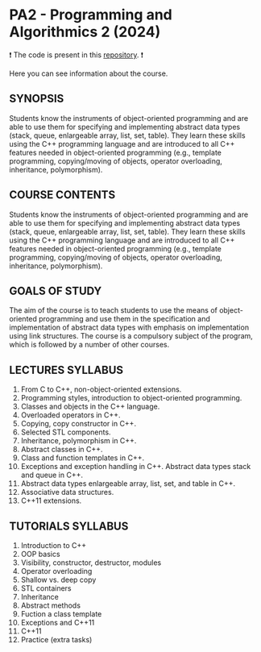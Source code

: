 # PA2 - Programming and Algorithmics 2 (2024)

❗ The code is present in this [repository](https://github.com/nickobard/PA2-Programming-and-Algorithmics-2). ❗

Here you can see information about the course.

## SYNOPSIS
Students know the instruments of object-oriented programming and are able to use them for specifying and implementing abstract data types (stack, queue, enlargeable array, list, set, table). They learn these skills using the C++ programming language and are introduced to all C++ features needed in object-oriented programming (e.g., template programming, copying/moving of objects, operator overloading, inheritance, polymorphism).

## COURSE CONTENTS
Students know the instruments of object-oriented programming and are able to use them for specifying and implementing abstract data types (stack, queue, enlargeable array, list, set, table). They learn these skills using the C++ programming language and are introduced to all C++ features needed in object-oriented programming (e.g., template programming, copying/moving of objects, operator overloading, inheritance, polymorphism).

## GOALS OF STUDY
The aim of the course is to teach students to use the means of object-oriented programming and use them in the specification and implementation of abstract data types with emphasis on implementation using link structures. The course is a compulsory subject of the program, which is followed by a number of other courses.

## LECTURES SYLLABUS
1. From C to C++, non-object-oriented extensions.
2. Programming styles, introduction to object-oriented programming.
3. Classes and objects in the C++ language.
4. Overloaded operators in C++.
5. Copying, copy constructor in C++.
6. Selected STL components.
7. Inheritance, polymorphism in C++.
8. Abstract classes in C++.
9. Class and function templates in C++.
10. Exceptions and exception handling in C++. Abstract data
types stack and queue in C++.
11. Abstract data types enlargeable array, list, set, and table in C++.
12. Associative data structures.
13. C++11 extensions.

## TUTORIALS SYLLABUS
1. Introduction to C++
2. OOP basics
3. Visibility, constructor, destructor, modules
4. Operator overloading
5. Shallow vs. deep copy
6. STL containers
7. Inheritance
8. Abstract methods
9. Fuction a class template
10. Exceptions and C++11
11. C++11
12. Practice (extra tasks)